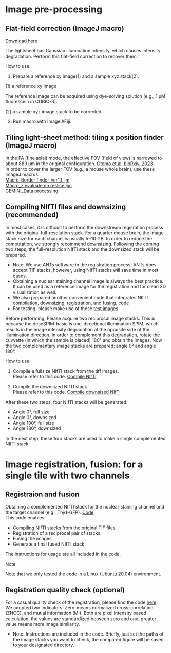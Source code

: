# Image pre-processing
## Flat-field correction (ImageJ macro)
[Download here](https://github.com/dbsb-juntendo/descSPIM/blob/main/DOCs/codes/FlatfieldCorrection_IJmacro_ver230406.ijm)

The lightsheet has Gaussian illumination intensity, which causes intensity degradation.
Perform this flat-field correction to recover them.


How to use:
1. Prepare a reference xy image(1) and a sample xyz stack(2). 

(1) a reference xy image

The reference image can be acquired using dye-solving solution (e.g., 1 µM fluorescein in CUBIC-R). 

(2) a sample xyz image stack to be corrected

2. Run macro with ImageJ/Fiji.

## Tiling light-sheet method: tiling x position finder (ImageJ macro)
In the FA (fine axial) mode, the effective FOV (field of view) is narrowed to about 889 μm in the original configuration. [Otomo et.al, bioRxiv, 2023](https://doi.org/10.1101/2023.05.02.539136)  
In order to cover the larger FOV (e.g., a mouse whole brain), use these ImageJ macros.  
[Macro_Border finder_ver1.1.ijm](https://github.com/dbsb-juntendo/descSPIM/blob/main/DOCs/codes/Macro_Border%20finder_ver1.1.ijm)  
[Macro_z evaluate on reslice.ijm](https://github.com/dbsb-juntendo/descSPIM/blob/main/DOCs/codes/Macro_z%20evaluate%20on%20reslice.ijm)  
[GEMINI_Data processing](https://github.com/dbsb-juntendo/descSPIM/blob/main/DOCs/codes/GEMINI_Data%20processing(Tiling%2Ccrop%2C8bit%2CRemoveOutsideParticle)_ver3.0.ijm)  

## Compiling NIfTI files and downsizing (recommended)
In most cases, it is difficult to perform the downstream regisration process with the original full-resolution stack.
For a quarter mouse brain, the image stack size for each channel is usually 5~10 GB.
In order to reduce the computation, we strongly recommend downsizing.
Following the coming two steps, the full-resolution NIfTi stack and the downsized stack will be prepared.
* Note: We use ANTs software in the registration process; ANTs does accept TIF stacks, however, using NIfTI stacks will save time in most cases.
* Obtaining a nuclear staining channel image is always the best practice. It can be used as a reference image for the registration and for clean 3D visualization as well.
* We also prepared another convenient code that integrates NIfTI compilation, downsizing, registration, and fusing. [code](https://github.com/dbsb-juntendo/descSPIM/blob/main/DOCs/codes/descSPIM_NiftiRegFuse.ipynb)
* For testing, please make use of these [test images](https://github.com/dbsb-juntendo/descSPIM/releases/tag/v1.0.1)
  
Before performing:
Please acquire two reciprocal image stacks. This is because the descSPIM-basic is one-directional illumination SPIM, which results in the image intensity degradation at the opposite side of the illumination direction. In order to complement this degradation, rotate the cuvvette (in which the sample is placed) 180° and obtain the images. Now the two complementary image stacks are prepared: angle 0° and angle 180°.

How to use:
1. Compile a fullsize NIfTI stack from the tiff images.  
   Please refer to this code.
   [Compile NIfTi](https://github.com/dbsb-juntendo/descSPIM/blob/main/DOCs/codes/Compile_nifti_fromTifStack.ipynb)

2. Compile the downsized NIfTI stack  
   Please refer to this code.
   [Compile downsized NIfTI](https://github.com/dbsb-juntendo/descSPIM/blob/main/DOCs/codes/Compile_50%25nifti_fromTifStack.ipynb)
   
After these two steps, four NIfTI stacks will be generated:  
- Angle 0°, full size
- Angle 0°, downsized
- Angle 180°, full size
- Angle 180°, downsized

In the next step, these four stacks are used to make a single complemented NIfTI stack.

# Image registration, fusion: for a single tile with two channels
## Registraion and fusion
Obtaining a complemented NIfTI stack for the nuclear staining channel and the target channel (e.g., Thy1-GFP).
[Code](https://github.com/dbsb-juntendo/descSPIM/blob/main/DOCs/codes/descSPIM_NiftiRegFuse.ipynb)  
This code enables:
- Compiling NIfTI stacks from the original TIF files
- Registration of a reciprocal pair of stacks
- Fusing the images
- Generate a final fused NIfTI stack

The instructions for usage are all included in the code.  

>[!NOTE]
>Note that we only tested the code in a Linux (Ubuntu 20.04) environment. 

## Registration quality check (optional)
For a casual quality check of the registration, please find the code [here](https://github.com/dbsb-juntendo/descSPIM/blob/main/DOCs/codes/RegistrationAccuracy_qc_ZNCC_MI.ipynb).  
We adopted two indicators: Zero-means normalized cross-correlation (ZNCC), and mutial information (MI). Both are pixel intensity based calculation, the values are standardized between zero and one, greater value means more image similarity.  
* Note: Instructions are included in the code. Briefly, just set the paths of the image stacks you want to check, the compared figure will be saved to your designated directory.

